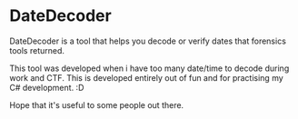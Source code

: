 DateDecoder
===========

DateDecoder is a tool that helps you decode or verify dates that forensics tools returned.

This tool was developed when i have too many date/time to decode during work and CTF.
This is developed entirely out of fun and for practising my C# development. :D

Hope that it's useful to some people out there.
